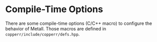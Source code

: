 # Compile-Time Options

There are some compile-time options (C/C++ macro) to configure the behavior of Metall.
Those macros are defined in `copperr/include/copperr/defs.hpp`.
